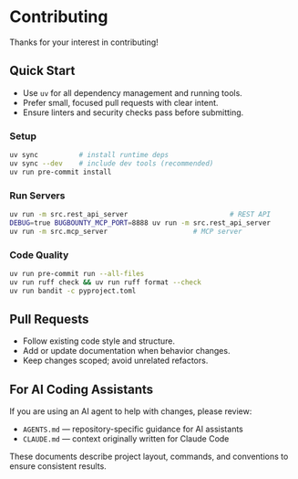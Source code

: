 # Contributing

Thanks for your interest in contributing!

## Quick Start

- Use `uv` for all dependency management and running tools.
- Prefer small, focused pull requests with clear intent.
- Ensure linters and security checks pass before submitting.

### Setup

```bash
uv sync          # install runtime deps
uv sync --dev    # include dev tools (recommended)
uv run pre-commit install
```

### Run Servers

```bash
uv run -m src.rest_api_server                         # REST API
DEBUG=true BUGBOUNTY_MCP_PORT=8888 uv run -m src.rest_api_server
uv run -m src.mcp_server                     # MCP server
```

### Code Quality

```bash
uv run pre-commit run --all-files
uv run ruff check && uv run ruff format --check
uv run bandit -c pyproject.toml
```

## Pull Requests

- Follow existing code style and structure.
- Add or update documentation when behavior changes.
- Keep changes scoped; avoid unrelated refactors.

## For AI Coding Assistants

If you are using an AI agent to help with changes, please review:

- `AGENTS.md` — repository-specific guidance for AI assistants
- `CLAUDE.md` — context originally written for Claude Code

These documents describe project layout, commands, and conventions to ensure consistent results.
